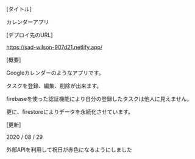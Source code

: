 [タイトル]

カレンダーアプリ

[デプロイ先のURL]

https://sad-wilson-907d21.netlify.app/

[概要]

Googleカレンダーのようなアプリです。

タスクを登録、編集、削除が出来ます。

firebaseを使った認証機能により自分の登録したタスクは他人に見えません。

更に、firestoreによりデータを永続化させています。

[更新]

2020 / 08 / 29

外部APIを利用して祝日が赤色になるようにしました

